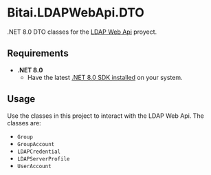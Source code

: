 # Bitai.LDAPWebApi.DTO

.NET 8.0 DTO classes for the [LDAP Web Api](https://github.com/bitai-cs/LDAPWebApi) proyect.

## Requirements

- **.NET 8.0**
  - Have the latest [.NET 8.0 SDK installed](https://dotnet.microsoft.com/download/dotnet/8.0) on your system.  

## Usage

Use the classes in this project to interact with the LDAP Web Api. The classes are:

- `Group`
- `GroupAccount`
- `LDAPCredential`
- `LDAPServerProfile`
- `UserAccount`
